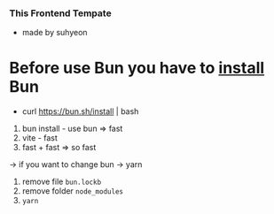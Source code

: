 ### This Frontend Tempate
- made by suhyeon

# Before use Bun you have to [install](https://bun.sh/) Bun
* curl https://bun.sh/install | bash 
1. bun install - use bun => fast
2. vite - fast
3. fast + fast => so fast

-> if you want to change bun -> yarn
1. remove file `bun.lockb`
2. remove folder `node_modules`
3. `yarn`
